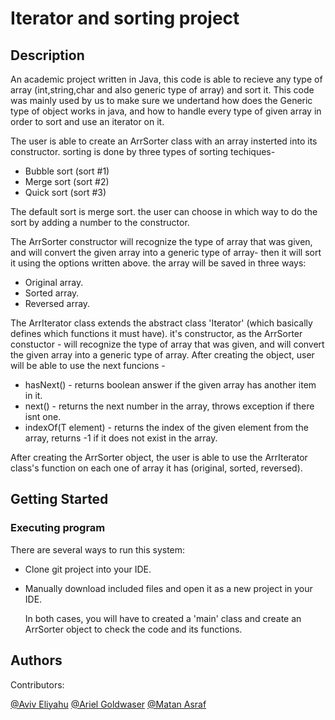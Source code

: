 # Iterator and sorting project
## Description
An academic project written in Java, this code is able to recieve any type of array (int,string,char and also generic type of array) and sort it.
This code was mainly used by us to make sure we undertand how does the Generic type of object works in java, and how to handle every type of given array in order to sort and use an iterator on it.


The user is able to create an ArrSorter class with an array insterted into its constructor. sorting is done by three types of sorting techiques-
* Bubble sort (sort #1)
* Merge sort (sort #2)
* Quick sort (sort #3)
  
The default sort is merge sort. the user can choose in which way to do the sort by adding a number to the constructor.

The ArrSorter constructor will recognize the type of array that was given, and will convert the given array into a generic type of array- then it will sort it using the options written above. the array will be saved in three ways:
* Original array.
* Sorted array.
* Reversed array.

The ArrIterator class extends the abstract class 'Iterator' (which basically defines which functions it must have). it's constructor, as the ArrSorter constuctor - will recognize the type of array that was given, and will convert the given array into a generic type of array. After creating the object, user will be able to use the next funcions -
* hasNext() - returns boolean answer if the given array has another item in it.
* next() - returns the next number in the array, throws exception if there isnt one.
* indexOf(T element) - returns the index of the given element from the array, returns -1 if it does not exist in the array. 

After creating the ArrSorter object, the user is able to use the ArrIterator class's function on each one of array it has (original, sorted, reversed).

## Getting Started

### Executing program
There are several ways to run this system:

* Clone git project into your IDE.
* Manually download included files and open it as a new project in your IDE.

  In both cases, you will have to created a 'main' class and create an ArrSorter object to check the code and its functions.

## Authors

Contributors:

[@Aviv Eliyahu](https://github.com/aviveliyahu)
[@Ariel Goldwaser](https://github.com/ArielGold1)
[@Matan Asraf](https://github.com/matanasaraf)
